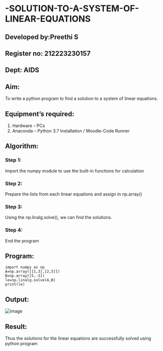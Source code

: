 # -SOLUTION-TO-A-SYSTEM-OF-LINEAR-EQUATIONS

## Developed by:Preethi S 

## Register no: 212223230157

## Dept: AIDS

## Aim:
To write a python program to find a solution to a system of linear equations.
## Equipment’s required:
1. 	Hardware – PCs
2. 	Anaconda – Python 3.7 Installation / Moodle-Code Runner
## Algorithm:
### Step 1: 
Import the numpy module to use the built-in functions for calculation
### Step 2: 
Prepare the lists from each linear equations and assign in np.array()
### Step 3: 
Using the np.linalg.solve(), we can find the solutions.
### Step 4: 
End the program
## Program:
```
import numpy as np
A=np.array([[1,3],[2,5]])
B=np.array([5,-3])
le=np.linalg.solve(A,B)
print(le)
```

## Output:
![image](https://github.com/PreethiS647/-SOLUTION-TO-A-SYSTEM-OF-LINEAR-EQUATIONS/assets/147313372/b12561ff-0076-4572-abea-341a95ca9ddb)

## Result: 
Thus the solutions for the linear equations are successfully solved using python program

